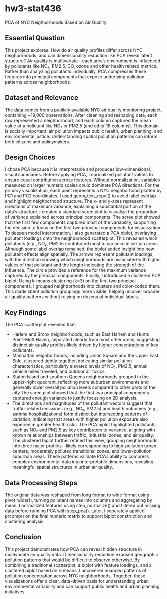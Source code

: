 # hw3-stat436

PCA of NYC Neighborhoods Based on Air Quality

## Essential Question
This project explores: How do air quality profiles differ across NYC neighborhoods, and can dimensionality reduction like PCA reveal latent structure?
Air quality is multivariate—each area’s environment is influenced by pollutants like NO₂, PM2.5, CO, ozone and other health related metrics. Rather than analyzing pollutants individually, PCA compresses these features into principal components that expose underlying pollution patterns across neighborhoods.

## Dataset and Relevance
The data comes from a publicly available NYC air quality monitoring project, containing ~19,000 observations. After cleaning and reshaping data, each row represented a neighborhood, and each column captured the mean value of a pollutant like NO₂ or PM2.5 (and other 18 columns).
This domain is socially important: air pollution impacts public health, urban planning, and environmental justice. Understanding spatial pollution patterns can inform both citizens and policymakers.

## Design Choices
I chose PCA because it is interpretable and produces low-dimensional, visual summaries. Before applying PCA, I normalized pollutant values to ensure equal contribution across features. Without normalization, variables measured on larger numeric scales could dominate PCA directions.
For the primary visualization, each point represents a NYC neighborhood plotted by PC1 and PC2 coordinates. I used geom_text_repel() to avoid label overlap and highlight neighborhood structure.
The x- and y-axes represent directions of maximum variance, explaining a substantial portion of the data’s structure.
I created a standard scree plot to visualize the proportion of variance explained across principal components. The scree plot showed that the first few components captured most of the variability, supporting the decision to focus on the first two principal components for visualization.
To deepen model interpretation, I also generated a PCA biplot, overlaying pollutant loadings onto the neighborhood scatterplot. This revealed which pollutants (e.g., NO₂, PM2.5) contributed most to variance in certain areas. Although some label overlap remained, the biplot added insight into how pollutant effects align spatially.
The arrows represent pollutant loadings, with the direction showing which neighborhoods are associated with higher values of that pollutant and the length indicating the strength of the influence. The circle provides a reference for the maximum variance captured by the principal components. 
Finally, I introduced a clustered PCA biplot. Using k-means clustering (k=3) on the first two principal components, I grouped neighborhoods into clusters and color-coded them. This made latent pollution groupings more visible, helping uncover broader air quality patterns without relying on dozens of individual labels.

## Key Findings
The PCA scatterplot revealed that:
-	Harlem and Bronx neighborhoods, such as East Harlem and Hunts Point–Mott Haven, separated clearly from most other areas, suggesting distinct air quality profiles likely driven by higher concentrations of key pollutants.
-	Manhattan neighborhoods, including Union Square and the Upper East Side, clustered tightly together, indicating similar pollution characteristics, particularly elevated levels of NO₂, PM2.5, annual vehicle miles traveled, and outdoor air toxics.
-	Staten Island and southern Queens neighborhoods grouped in the upper-right quadrant, reflecting more suburban environments and generally lower overall pollution levels compared to other parts of the city.The scree plot showed that the first two principal components captured enough variance to justify focusing on 2D analysis.
-	The directions and magnitudes of the pollutant vectors suggest that traffic-related emissions (e.g., NO₂, PM2.5) and health outcomes (e.g., asthma hospitalizations) form distinct but intersecting patterns of variation, indicating that areas with higher pollution exposure also experience greater health risks.
The PCA biplot highlighted pollutants such as NO₂ and PM2.5 as key contributors to variance, aligning with known relationships between traffic, industrial zones, and air quality.
The clustered biplot further refined this view, grouping neighborhoods into three major profiles—likely corresponding to high-pollution urban centers, moderately polluted transitional zones, and lower-pollution suburban areas.
These patterns validate PCA’s ability to compress complex environmental data into interpretable dimensions, revealing meaningful spatial structures in urban air quality.

## Data Processing Steps
The original data was reshaped from long format to wide format using pivot_wider(), turning pollutant names into columns and aggregating by mean.
I normalized features using step_normalize() and filtered out missing data before running PCA with step_pca().
Later, I separately applied prcomp() on the final numeric matrix to support biplot construction and clustering analysis.

## Conclusion
This project demonstrates how PCA can reveal hidden structure in multivariate air quality data. Dimensionality reduction exposed geographic pollution patterns that would be difficult to observe otherwise.
By combining a traditional scatterplot, a biplot with feature loadings, and a clustered biplot based on k-means, I uncovered nuanced patterns of pollution concentration across NYC neighborhoods.
Together, these visualizations offer a clear, data-driven basis for understanding urban environmental variability and can support public health and urban planning initiatives.

